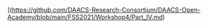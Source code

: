 ](https://github.com/DAACS-Research-Consortium/DAACS-Open-Academy/blob/main/FSS2021/Workshop4/Part_IV.md)
